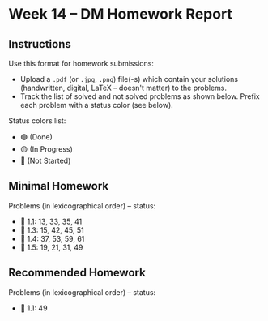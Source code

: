 # Week 14 – DM Homework Report

## Instructions

Use this format for homework submissions:

- Upload a `.pdf` (or `.jpg`, `.png`) file(-s) which contain your solutions (handwritten, digital, LaTeX – doesn't matter) to the problems.
- Track the list of solved and not solved problems as shown below. Prefix each problem with a status color (see below).

Status colors list:

- 🟢 (Done)
- 🟡 (In Progress)
- 🔴 (Not Started)

## Minimal Homework

Problems (in lexicographical order) – status:

- 🔴 1.1: 13, 33, 35, 41
- 🔴 1.3: 15, 42, 45, 51
- 🔴 1.4: 37, 53, 59, 61
- 🔴 1.5: 19, 21, 31, 49
  
## Recommended Homework

Problems (in lexicographical order) – status:

- 🔴 1.1: 49
